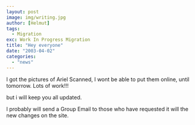 ```yaml
---
layout: post
image: img/writing.jpg
author: [Helmut]
tags:
  - Migration
exc: Work In Progress Migration
title: "Hey everyone"
date: "2003-04-02"
categories: 
  - "news"
---
```


I got the pictures of Ariel Scanned, I wont be able to put them online, until tomorrow. Lots of work!!!

but i will keep you all updated.

I probably will send a Group Email to those who have requested it will the new changes on the site.
